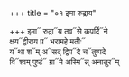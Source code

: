 +++
title = "०१ इमा रुद्राय"

+++
इमा᳓ रुद्रा᳓य तव᳓से कपर्दि᳓ने  
क्षय᳓द्वीराय प्र᳓ भरामहे मतीः᳓  
य᳓था श᳓म् अ᳓सद् द्विप᳓दे च᳓तुष्पदे  
वि᳓श्वम् पुष्टं᳓ ग्रा᳓मे अस्मि᳓न्न् अनातुर᳓म्